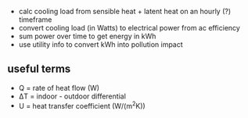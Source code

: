 - calc cooling load from sensible heat + latent heat on an hourly (?) timeframe
- convert cooling load (in Watts) to electrical power from ac efficiency
- sum power over time to get energy in kWh
- use utility info to convert kWh into pollution impact

## useful terms

- Q = rate of heat flow (W)
- ΔT = indoor - outdoor differential
- U = heat transfer coefficient (W/(m<sup>2</sup>K))
